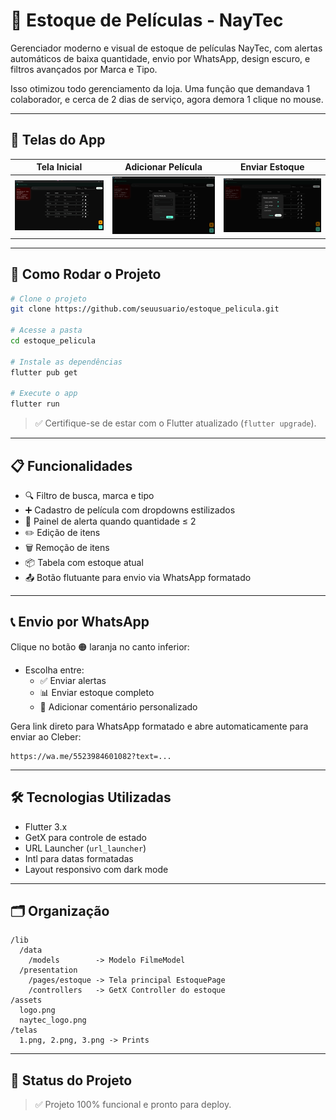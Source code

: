 # 📲 Estoque de Películas - NayTec

Gerenciador moderno e visual de estoque de películas NayTec, com alertas automáticos de baixa quantidade, envio por WhatsApp, design escuro, e filtros avançados por Marca e Tipo.


Isso otimizou todo gerenciamento da loja. Uma função que demandava 1 colaborador, e cerca de 2 dias de serviço, agora demora 1 clique no mouse.


---

## 📸 Telas do App

| Tela Inicial | Adicionar Película | Enviar Estoque |
|--------------|--------------------|----------------|
| ![](./telas/1.png) | ![](./telas/2.png) | ![](./telas/3.png) |

---

## 🚀 Como Rodar o Projeto

```bash
# Clone o projeto
git clone https://github.com/seuusuario/estoque_pelicula.git

# Acesse a pasta
cd estoque_pelicula

# Instale as dependências
flutter pub get

# Execute o app
flutter run
```

> ✅ Certifique-se de estar com o Flutter atualizado (`flutter upgrade`).

---

## 📋 Funcionalidades

- 🔍 Filtro de busca, marca e tipo
- ➕ Cadastro de película com dropdowns estilizados
- 🔔 Painel de alerta quando quantidade ≤ 2
- ✏️ Edição de itens
- 🗑️ Remoção de itens
- 📦 Tabela com estoque atual
- 📤 Botão flutuante para envio via WhatsApp formatado

---

## 📞 Envio por WhatsApp

Clique no botão 🟠 laranja no canto inferior:

- Escolha entre:
  - ✅ Enviar alertas
  - 📊 Enviar estoque completo
  - 💬 Adicionar comentário personalizado

Gera link direto para WhatsApp formatado e abre automaticamente para enviar ao Cleber:
```
https://wa.me/5523984601082?text=...
```

---

## 🛠️ Tecnologias Utilizadas

- Flutter 3.x
- GetX para controle de estado
- URL Launcher (`url_launcher`)
- Intl para datas formatadas
- Layout responsivo com dark mode

---

## 🗂️ Organização

```
/lib
  /data
    /models        -> Modelo FilmeModel
  /presentation
    /pages/estoque -> Tela principal EstoquePage
    /controllers   -> GetX Controller do estoque
/assets
  logo.png
  naytec_logo.png
/telas
  1.png, 2.png, 3.png -> Prints
```

---

## 📌 Status do Projeto

> ✅ Projeto 100% funcional e pronto para deploy.
